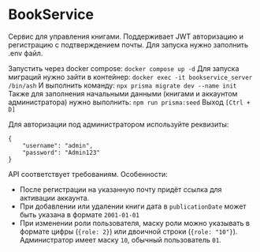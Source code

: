 # BookService

Сервис для управления книгами. Поддерживает JWT авторизацию и регистрацию с подтверждением почты.
Для запуска нужно заполнить .env файл.

Запустить через docker compose:
`docker compose up -d`
Для запуска миграций нужно зайти в контейнер:
`docker exec -it bookservice_server /bin/ash`
И выполнить команду:
`npx prisma migrate dev --name init`
Также для заполнения начальными данными (книгами и аккаунтом администратора) нужно выполнить:
`npm run prisma:seed`
Выход `[Ctrl + D]`

Для авторизации под администратором используйте реквизиты:

```
{
	"username": "admin",
	"password": "Admin123"
}
```

API соответствует требованиям. Особенности:

- После регистрации на указанную почту придёт ссылка для активации аккаунта.
- При добавлении или удалении книги дата в `publicationDate` может быть указана в формате `2001-01-01`
- При изменении роли пользователя, маску роли можно указывать в формате цифры (`{role: 2}`) или двоичной строки (`{role: "10"}`). Администратор имеет маску `10`, обычный пользователь `01`.
